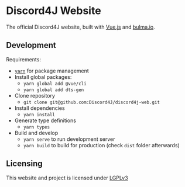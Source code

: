 # Discord4J Website

The official Discord4J website, built with [Vue.js](https://vuejs.org/) and [bulma.io](https://bulma.io/).

## Development

Requirements:

- [`yarn`](https://yarnpkg.com/en/) for package management
- Install global packages:
  - `yarn global add @vue/cli`
  - `yarn global add dts-gen`
- Clone repository
  - `git clone git@github.com:Discord4J/discord4j-web.git`
- Install dependencies
  - `yarn install`
- Generate type definitions
  - `yarn types`
- Build and develop
  - `yarn serve` to run development server
  - `yarn build` to build for production (check `dist` folder afterwards)

## Licensing

This website and project is licensed under [LGPLv3](https://www.gnu.org/licenses/lgpl-3.0.en.html)
